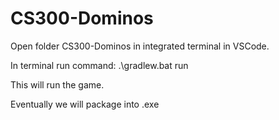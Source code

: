 # CS300-Dominos

Open folder CS300-Dominos in integrated terminal in VSCode.

In terminal run command: .\gradlew.bat run

This will run the game. 

Eventually we will package into .exe 